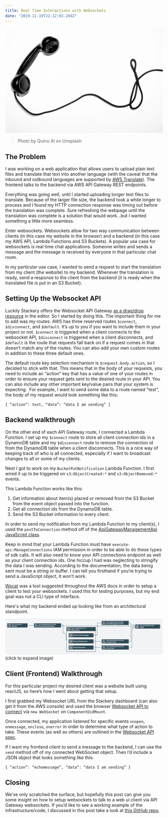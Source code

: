 ```yaml
---
title: Real Time Interactions with Websockets
date: "2019-11-19T22:12:03.284Z"
---
```


![Phone](./phone.jpg)
>Photo by Quino Al on Unsplash

## The Problem
I was working on a web application that allows users to upload plain text files and translate that text into another language (with the caveat that the inbound and outbound languages are supported by <a href="https://docs.aws.amazon.com/translate/latest/dg/what-is.html" target="_blank" rel="noopener noreferrer">AWS Translate</a>). The frontend talks to the backend via AWS API Gateway REST endpoints.

Everything was going well, until I started uploading longer text files to translate. Because of the larger file size, the backend took a while longer to process and I found my HTTP connection response was timing out before the translation was complete. Sure refreshing the webpage until the translation was complete is a solution that would work...but I wanted something a little more seamless. 

Enter websockets. Websockets allow for two way communication between clients (in this case my website in the browser) and a backend (in this case my AWS API, Lambda Functions and S3 Buckets). A popular use case for websockets is real time chat applications. Someone writes and sends a message and the message is received by everyone in that particular chat room.

In my particular use case, I wanted to send a request to start the translation from my client (the website) to my backend. Whenever the translation is ready, send a response to the client from the backend (it is ready when the translated file is put in an S3 Bucket). 

## Setting Up the Websocket API
Luckily Stackery offers the Websocket API Gateway <a href="https://docs.stackery.io/docs/api/nodes/WebSocketApi/" target="_blank" rel="noopener noreferrer">as a drag/drop resource</a> in the editor. So I started by doing this. The important thing for me to add was my routes. AWS has three reserved routes `$connect`, `$disconnect`, and `$default`. It’s up to you if you want to include them in your project or not. `$connect` is triggered when a client connects to the websocket API, `$disconnect` is triggered when a client disconnects, and `$default` is the route that requests fall back on if a request comes in that doesn’t match any of the routes. You can also add your own custom routes in addition to these three default ones.

The default route key selection mechanism is `$request.body.action`, so I decided to stick with that. This means that in the body of your requests, you need to include an “action” key that has a value of one of your routes in order to ensure your request gets sent to the desired route in your API. You can also include any other important key/value pairs that your system is expecting.  For example, I want to send some data to a route named "test", the body of my request would look something like this:

```
{ “action”: test, “data”: “data I am sending” }
```

## Backend walkthrough
On the other end of each API Gateway route, I connected a Lambda Function. I set up my `$connect` route to store all client connection ids in a DynamoDB table and my `$disconnect` route to remove the connection id from the DynamoDB table when a client disconnects. This is a nice way of keeping track of who is all connected, especially if I want to broadcast changes to all or some of my clients.

Next I got to work on my `BucketPutNotification` Lambda Function. I first wired it up to be triggered on `s3:ObjectCreated:*` and `s3:ObjectRemoved:*` events.

This Lambda Function works like this:
  1.	Get information about item(s) placed or removed from the S3 Bucket from the event object passed into the function.
  2.	Get all connection ids from the DynamoDB table.
  3.	Send the S3 Bucket information to every client.

In order to send my notification from my Lambda Function to my client(s), I used the `postToConnection` method off of the <a href="https://docs.aws.amazon.com/AWSJavaScriptSDK/latest/AWS/ApiGatewayManagementApi.html#postToConnection-property" target="_blank" rel="noopener noreferrer">ApiGatewayManagementApi JavaScript class</a>.

Keep in mind that your Lambda Function must have `execute-api:ManageConnections` IAM permission in order to be able to do these types of sdk calls. It will also need to know your API connections endpoint as well as your client connection ids. One hiccup I had was neglecting to stringify the data I was sending. According to the documentation, the data being sent must be a string or buffer. I can tell you firsthand if you’re trying to send a JavaScript object, it won’t work.

<a href="https://www.npmjs.com/package/wscat" target="_blank" rel="noopener noreferrer">Wscat</a> was a tool suggested throughout the AWS docs in order to setup a client to test your websockets. I used this for testing purposes, but my end goal was not a CLI type of interface.

Here's what my backend ended up looking like from an architectural standpoint.

![Architecture](./websocketarchitecture.png)
(click to expand image)

## Client (Frontend) Walkthrough
For this particular project my desired client was a website built using reactJS, so here’s how I went about getting that setup. 

I first grabbed my Websocket URL from the Stackery dashboard (can also get it from the AWS console) and used the browser <a href="https://developer.mozilla.org/en-US/docs/Web/API/WebSockets_API" target="_blank" rel="noopener noreferrer">Websocket API to connect</a> via `new WebSocket` on `ComponentDidMount`.

Once connected, my application listened for specific events `onopen`, `onmessage`, `onclose`, `onerror` in order to determine what type of action to take. These events (as well as others) are outlined in the <a href="https://developer.mozilla.org/en-US/docs/Web/API/WebSocket" target="_blank" rel="noopener noreferrer">Websocket API spec</a>.

If I want my frontend client to send a message to the backend, I can use the `send` method off of my connected WebSocket object. Then I’d include a JSON object that looks something like this:

```
{ “action”: “echomessage”, “data”: “data I am sending” }
```

## Closing
We’ve only scratched the surface, but hopefully this post can give you some insight on how to setup websockets to talk to a web ui client via API Gateway websockets. If you’d like to see a working example of the infrastructure/code, I discussed in this post take a look at <a href="https://github.com/deeheber/websockets" target="_blank" rel="noopener noreferrer">this GitHub repo</a>.
